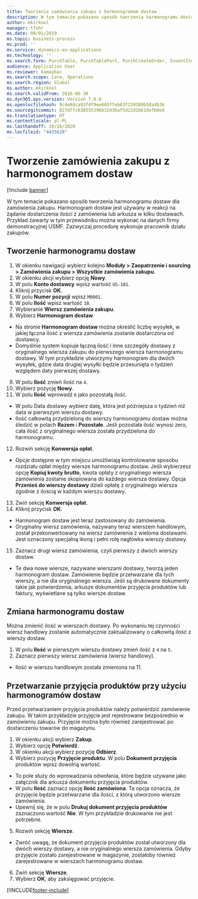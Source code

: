 ```yaml
---
title: Tworzenie zamówienia zakupu z harmonogramem dostaw
description: W tym temacie pokazano sposób tworzenia harmonogramu dostaw dla zamówienia zakupu.
author: mkirknel
manager: tfehr
ms.date: 08/01/2019
ms.topic: business-process
ms.prod: ''
ms.service: dynamics-ax-applications
ms.technology: ''
ms.search.form: PurchTable, PurchTablePart, PurchCreateOrder, InventItemIdLookupPurchase, PurchDeliverySchedule, PurchEditLines
audience: Application User
ms.reviewer: kamaybac
ms.search.scope: Core, Operations
ms.search.region: Global
ms.author: mkirknel
ms.search.validFrom: 2016-06-30
ms.dyn365.ops.version: Version 7.0.0
ms.openlocfilehash: 9c4e8dca93fdf9ee605ffeb63f259389b58a4b36
ms.sourcegitcommit: 827d77c638555396b32d36af5d22d1b61dafb0e8
ms.translationtype: HT
ms.contentlocale: pl-PL
ms.lasthandoff: 10/16/2020
ms.locfileid: "4435620"
---
```

# <a name="create-a-purchase-order-with-a-delivery-schedule"></a>Tworzenie zamówienia zakupu z harmonogramem dostaw

[!include [banner](../../includes/banner.md)]

W tym temacie pokazano sposób tworzenia harmonogramu dostaw dla zamówienia zakupu. Harmonogram dostaw jest używany w reakcji na żądanie dostarczenia ilości z zamówienia lub arkusza w kilku dostawach. Przykład zawarty w tym przewodniku można wykonać na danych firmy demonstracyjnej USMF. Zazwyczaj procedurę wykonuje pracownik działu zakupów.

## <a name="create-a-delivery-schedule"></a>Tworzenie harmonogramu dostaw
1. W okienku nawigacji wybierz kolejno **Moduły > Zaopatrzenie i sourcing > Zamówienia zakupu > Wszystkie zamówienia zakupu**.
2. W okienku akcji wybierz opcję **Nowy**.
3. W polu **Konto dostawcy** wpisz wartość `US-101`.
4. Kliknij przycisk **OK**.
5. W polu **Numer pozycji** wpisz `M0001`.
6. W polu **Ilość** wpisz wartość `10`.
7. Wybieranie **Wiersz zamówienia zakupu**.
8. Wybierz **Harmonogram dostaw**.
- Na stronie **Harmonogram dostaw** można określić liczbę wysyłek, w jakiej łączna ilość z wiersza zamówienia zostanie dostarczona od dostawcy.  
- Domyślnie system kopiuje łączną ilość i inne szczegóły dostawy z oryginalnego wiersza zakupu do pierwszego wiersza harmonogramu dostawy. W tym przykładzie utworzymy harmonogram dla dwóch wysyłek, gdzie data drugiej wysyłki będzie przesunięta o tydzień względem daty pierwszej dostawy.  
9. W polu **Ilość** zmień ilość na `4`.
10. Wybierz pozycję **Nowy**.
11. W polu **Ilość** wprowadź `6` jako pozostałą ilość.
- W polu Data dostawy wybierz datę, która jest późniejsza o tydzień niż data w pierwszym wierszu dostawy.  
- Ilość całkowitą przydzieloną do wierszy harmonogramu dostaw można śledzić w polach **Razem** i **Pozostałe**. Jeśli pozostała ilość wynosi zero, cała ilość z oryginalnego wiersza została przydzielona do harmonogramu.  
12. Rozwiń sekcję **Konwersja opłat**.
- Opcje dostępne w tym miejscu umożliwiają kontrolowanie sposobu rozdziału opłat między wiersze harmonogramu dostaw. Jeśli wybierzesz opcję **Kopiuj kwoty brutto**, kwota opłaty z oryginalnego wiersza zamówienia zostanie skopiowana do każdego wiersza dostawy. Opcja **Przenieś do wierszy dostawy** dzieli opłatę z oryginalnego wiersza zgodnie z ilością w każdym wierszu dostawy.  
13. Zwiń sekcję **Konwersja opłat**.
14. Kliknij przycisk **OK**.
- Harmonogram dostaw jest teraz zastosowany do zamówienia.  
- Oryginalny wiersz zamówienia, nazywany teraz wierszem handlowym, został przekonwertowany na wiersz zamówienia z wieloma dostawami. Jest oznaczony specjalną ikoną i pełni rolę nagłówka wierszy dostawy.  
15. Zaznacz drugi wiersz zamówienia, czyli pierwszy z dwóch wierszy dostaw.
- Te dwa nowe wiersze, nazywane wierszami dostawy, tworzą jeden harmonogram dostaw. Zamówienie będzie przetwarzane dla tych wierszy, a nie dla oryginalnego wiersza. Jeśli są drukowane dokumenty takie jak potwierdzenia, arkusze dokumentów przyjęcia produktów lub faktury, wyświetlane są tylko wiersze dostaw.  

## <a name="change-the-delivery-schedule"></a>Zmiana harmonogramu dostaw
Można zmienić ilość w wierszach dostawy. Po wykonaniu tej czynności wiersz handlowy zostanie automatycznie zaktualizowany o całkowitą ilość z wierszy dostaw.  
1. W polu **Ilość** w pierwszym wierszu dostawy zmień ilość z `4` na `5`.
2. Zaznacz pierwszy wiersz zamówienia (wiersz handlowy).  
- Ilość w wierszu handlowym została zmieniona na 11.  

## <a name="process-product-receipt-using-delivery-schedules"></a>Przetwarzanie przyjęcia produktów przy użyciu harmonogramów dostaw
Przed przetwarzaniem przyjęcia produktów należy potwierdzić zamówienie zakupu. W takim przykładzie przyjęcie jest rejestrowane bezpośrednio w zamówieniu zakupu. Przyjęcie można było również zarejestrować po dostarczeniu towarów do magazynu.  
1. W okienku akcji wybierz **Zakup**.
2. Wybierz opcję **Potwierdź**.
3. W okienku akcji wybierz pozycję **Odbierz**.
4. Wybierz pozycję **Przyjęcie produktu**. W polu **Dokument przyjęcia** produktów wpisz dowolną wartość.
- To pole służy do wprowadzania odwołania, które będzie używane jako załącznik dla arkusza dokumentu przyjęcia produktów.  
- W polu **Ilość** zaznacz opcję **Ilość zamówiona**. Ta opcja oznacza, że przyjęcie będzie przetwarzane dla ilości, z którą utworzono wiersze zamówienia.  
- Upewnij się, że w polu **Drukuj dokument przyjęcia produktów** zaznaczono wartość **Nie**. W tym przykładzie drukowanie nie jest potrzebne.  
5. Rozwiń sekcję **Wiersze**.
- Zwróć uwagę, że dokument przyjęcia produktów został utworzony dla dwóch wierszy dostawy, a nie oryginalnego wiersza zamówienia. Gdyby przyjęcie zostało zarejestrowane w magazynie, zostałoby również zarejestrowane w wierszach harmonogramu dostaw.  
6. Zwiń sekcję **Wiersze**.
7. Wybierz **OK**, aby zaksięgować przyjęcie.



[!INCLUDE[footer-include](../../../includes/footer-banner.md)]